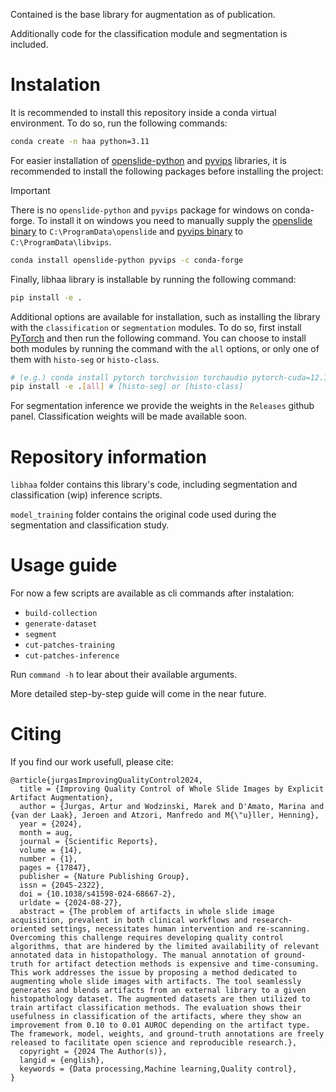 Contained is the base library for augmentation as of publication.

Additionally code for the classification module and segmentation is included.

# Instalation
It is recommended to install this repository inside a conda virtual environment. To do so, run the following commands:

```bash
conda create -n haa python=3.11
```

For easier installation of [openslide-python](https://openslide.org/api/python/) and [pyvips](https://libvips.github.io/pyvips/intro.html) libraries, it is recommended to install the following packages before installing the project:

> [!IMPORTANT]  
> There is no `openslide-python` and `pyvips` package for windows on conda-forge. To install it on windows you need to manually supply the [openslide binary](https://github.com/openslide/openslide-bin/releases/tag/v4.0.0.6) to `C:\ProgramData\openslide` and [pyvips binary](https://www.libvips.org/install.html) to `C:\ProgramData\libvips`.

```bash
conda install openslide-python pyvips -c conda-forge
```


Finally, libhaa library is installable by running the following command:

```bash
pip install -e .
```

Additional options are available for installation, such as installing the library with the `classification` or `segmentation` modules. To do so, first install [PyTorch](https://pytorch.org/get-started/locally/) and then run the following command. You can choose to install both modules by running the command with the `all` options, or only one of them with `histo-seg` or `histo-class`.

```bash
# (e.g.) conda install pytorch torchvision torchaudio pytorch-cuda=12.1 -c pytorch -c nvidia
pip install -e .[all] # [histo-seg] or [histo-class]
```


For segmentation inference we provide the weights in the `Releases` github panel.
Classification weights will be made available soon.

# Repository information

`libhaa` folder contains this library's code, including segmentation and classification (wip) inference scripts.

`model_training` folder contains the original code used during the segmentation and classification study.

# Usage guide

For now a few scripts are available as cli commands after instalation:

- `build-collection`
- `generate-dataset`
- `segment`
- `cut-patches-training `
- `cut-patches-inference`

Run `command -h` to lear about their available arguments.

More detailed step-by-step guide will come in the near future.

# Citing

If you find our work usefull, please cite:

```
@article{jurgasImprovingQualityControl2024,
  title = {Improving Quality Control of Whole Slide Images by Explicit Artifact Augmentation},
  author = {Jurgas, Artur and Wodzinski, Marek and D'Amato, Marina and {van der Laak}, Jeroen and Atzori, Manfredo and M{\"u}ller, Henning},
  year = {2024},
  month = aug,
  journal = {Scientific Reports},
  volume = {14},
  number = {1},
  pages = {17847},
  publisher = {Nature Publishing Group},
  issn = {2045-2322},
  doi = {10.1038/s41598-024-68667-2},
  urldate = {2024-08-27},
  abstract = {The problem of artifacts in whole slide image acquisition, prevalent in both clinical workflows and research-oriented settings, necessitates human intervention and re-scanning. Overcoming this challenge requires developing quality control algorithms, that are hindered by the limited availability of relevant annotated data in histopathology. The manual annotation of ground-truth for artifact detection methods is expensive and time-consuming. This work addresses the issue by proposing a method dedicated to augmenting whole slide images with artifacts. The tool seamlessly generates and blends artifacts from an external library to a given histopathology dataset. The augmented datasets are then utilized to train artifact classification methods. The evaluation shows their usefulness in classification of the artifacts, where they show an improvement from 0.10 to 0.01 AUROC depending on the artifact type. The framework, model, weights, and ground-truth annotations are freely released to facilitate open science and reproducible research.},
  copyright = {2024 The Author(s)},
  langid = {english},
  keywords = {Data processing,Machine learning,Quality control},
}
```